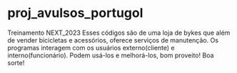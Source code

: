 # proj_avulsos_portugol
Treinamento NEXT_2023
Esses códigos são de uma loja de bykes que além de vender bicicletas e acessórios, oferece serviços de manutenção.
Os programas interagem com os usuários externo(cliente) e interno(funcionário). 
Podem usá-los e melhorá-los, bom proveito! Boa sorte!
